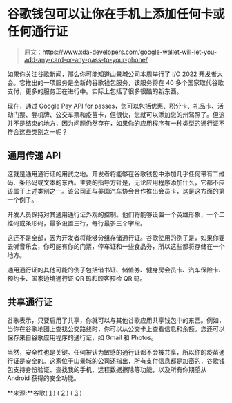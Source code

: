 # 谷歌钱包可以让你在手机上添加任何卡或任何通行证

> 原文：<https://www.xda-developers.com/google-wallet-will-let-you-add-any-card-or-any-pass-to-your-phone/>

如果你关注谷歌新闻，那么你可能知道山景城公司本周举行了 I/O 2022 开发者大会。它推出的一项服务是全新的谷歌钱包服务，该服务将在 40 多个国家取代谷歌支付，更多的服务正在进行中。实际上包括了很多很酷的新东西。

现在，通过 Google Pay API for passes，您可以包括优惠、积分卡、礼品卡、活动门票、登机牌、公交车票和疫苗卡，但很快，您就可以添加您的州驾照了。但这并不是结束的地方，因为问题仍然存在，如果你的应用程序有一种类型的通行证不符合这些类别之一呢？

## 通用传递 API

这就是通用通行证的用武之地。开发者将能够在谷歌钱包中添加几乎任何带有二维码、条形码或文本的东西。主要的指导方针是，无论应用程序添加什么，它都不应该属于上述类别之一。该公司正与美国汽车协会合作推出会员卡，这是这方面的第一个例子。

开发人员保持对其通用通行证外观的控制。他们将能够设置一个英雄形象，一个二维码或条形码，最多设置三行，每行最多三个字段。

这还不是全部，因为开发者将能够分组存储通行证。谷歌使用的例子是，如果你要去听音乐会，你可能有你的门票，停车证和一些食品券，所以这些都将存储在一个地方。

通用通行证的其他可能的例子包括借书证、储值券、健身房会员卡、汽车保险卡、预约卡、国家边境通行证 QR 码和顾客预检 QR 码。

## 共享通行证

谷歌表示，只要启用了共享，你就可以与其他谷歌应用共享钱包中的东西。例如，当你在谷歌地图上查找公交路线时，你可以从公交卡上查看信息和余额。您还可以保存来自谷歌应用程序的通行证，如 Gmail 和 Photos。

当然，安全性也是关键。任何被认为敏感的通行证都不会被共享，所以你的疫苗通行证是安全的。这家位于山景城的公司还指出，所有支付信息都是加密的，谷歌钱包支持身份验证、查找我的手机、远程数据擦除等功能，以及所有你期望从 Android 获得的安全功能。

**来源:**谷歌( [1](https://developers.googleblog.com/2022/05/introducing-google-wallet-api.html) ) ( [2](https://developers.google.com/wallet#get-started) ) ( [3](https://www.youtube.com/watch?v=2gTCghy-dU4) )